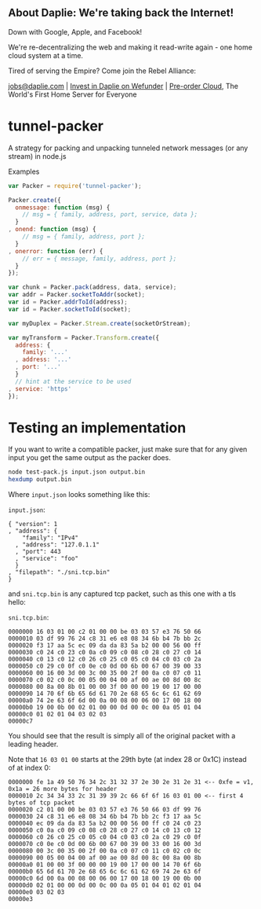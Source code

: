 <!-- BANNER_TPL_BEGIN -->

About Daplie: We're taking back the Internet!
--------------

Down with Google, Apple, and Facebook!

We're re-decentralizing the web and making it read-write again - one home cloud system at a time.

Tired of serving the Empire? Come join the Rebel Alliance:

<a href="mailto:jobs@daplie.com">jobs@daplie.com</a> | [Invest in Daplie on Wefunder](https://daplie.com/invest/) | [Pre-order Cloud](https://daplie.com/preorder/), The World's First Home Server for Everyone

<!-- BANNER_TPL_END -->

# tunnel-packer

A strategy for packing and unpacking tunneled network messages (or any stream) in node.js

Examples

```js
var Packer = require('tunnel-packer');

Packer.create({
  onmessage: function (msg) {
    // msg = { family, address, port, service, data };
  }
, onend: function (msg) {
    // msg = { family, address, port };
  }
, onerror: function (err) {
    // err = { message, family, address, port };
  }
});

var chunk = Packer.pack(address, data, service);
var addr = Packer.socketToAddr(socket);
var id = Packer.addrToId(address);
var id = Packer.socketToId(socket);

var myDuplex = Packer.Stream.create(socketOrStream);

var myTransform = Packer.Transform.create({
  address: {
    family: '...'
  , address: '...'
  , port: '...'
  }
  // hint at the service to be used
, service: 'https'
});
```

# Testing an implementation

If you want to write a compatible packer, just make sure that for any given input
you get the same output as the packer does.

```bash
node test-pack.js input.json output.bin
hexdump output.bin
```

Where `input.json` looks something like this:

`input.json`:
```
{ "version": 1
, "address": {
    "family": "IPv4"
  , "address": "127.0.1.1"
  , "port": 443
  , "service": "foo"
  }
, "filepath": "./sni.tcp.bin"
}
```

and `sni.tcp.bin` is any captured tcp packet, such as this one with a tls hello:

`sni.tcp.bin`:
```
0000000 16 03 01 00 c2 01 00 00 be 03 03 57 e3 76 50 66
0000010 03 df 99 76 24 c8 31 e6 e8 08 34 6b b4 7b bb 2c
0000020 f3 17 aa 5c ec 09 da da 83 5a b2 00 00 56 00 ff
0000030 c0 24 c0 23 c0 0a c0 09 c0 08 c0 28 c0 27 c0 14
0000040 c0 13 c0 12 c0 26 c0 25 c0 05 c0 04 c0 03 c0 2a
0000050 c0 29 c0 0f c0 0e c0 0d 00 6b 00 67 00 39 00 33
0000060 00 16 00 3d 00 3c 00 35 00 2f 00 0a c0 07 c0 11
0000070 c0 02 c0 0c 00 05 00 04 00 af 00 ae 00 8d 00 8c
0000080 00 8a 00 8b 01 00 00 3f 00 00 00 19 00 17 00 00
0000090 14 70 6f 6b 65 6d 61 70 2e 68 65 6c 6c 61 62 69
00000a0 74 2e 63 6f 6d 00 0a 00 08 00 06 00 17 00 18 00
00000b0 19 00 0b 00 02 01 00 00 0d 00 0c 00 0a 05 01 04
00000c0 01 02 01 04 03 02 03
00000c7
```

You should see that the result is simply all of the original packet with a leading header.

Note that `16 03 01 00` starts at the 29th byte (at index 28 or 0x1C) instead of at index 0:

```
0000000 fe 1a 49 50 76 34 2c 31 32 37 2e 30 2e 31 2e 31 <-- 0xfe = v1, 0x1a = 26 more bytes for header
0000010 2c 34 34 33 2c 31 39 39 2c 66 6f 6f 16 03 01 00 <-- first 4 bytes of tcp packet
0000020 c2 01 00 00 be 03 03 57 e3 76 50 66 03 df 99 76
0000030 24 c8 31 e6 e8 08 34 6b b4 7b bb 2c f3 17 aa 5c
0000040 ec 09 da da 83 5a b2 00 00 56 00 ff c0 24 c0 23
0000050 c0 0a c0 09 c0 08 c0 28 c0 27 c0 14 c0 13 c0 12
0000060 c0 26 c0 25 c0 05 c0 04 c0 03 c0 2a c0 29 c0 0f
0000070 c0 0e c0 0d 00 6b 00 67 00 39 00 33 00 16 00 3d
0000080 00 3c 00 35 00 2f 00 0a c0 07 c0 11 c0 02 c0 0c
0000090 00 05 00 04 00 af 00 ae 00 8d 00 8c 00 8a 00 8b
00000a0 01 00 00 3f 00 00 00 19 00 17 00 00 14 70 6f 6b
00000b0 65 6d 61 70 2e 68 65 6c 6c 61 62 69 74 2e 63 6f
00000c0 6d 00 0a 00 08 00 06 00 17 00 18 00 19 00 0b 00
00000d0 02 01 00 00 0d 00 0c 00 0a 05 01 04 01 02 01 04
00000e0 03 02 03
00000e3
```
